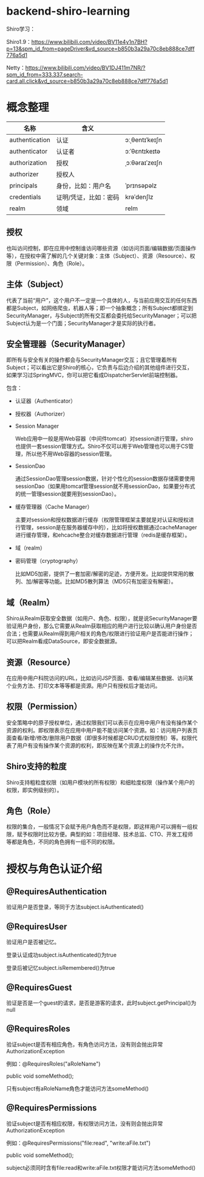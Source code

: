 # backend-shiro-learning

Shiro学习：

Shiro1.9：https://www.bilibili.com/video/BV11e4y1n7BH?p=13&spm_id_from=pageDriver&vd_source=b850b3a29a70c8eb888ce7dff776a5d1

Netty：https://www.bilibili.com/video/BV1DJ411m7NR/?spm_id_from=333.337.search-card.all.click&vd_source=b850b3a29a70c8eb888ce7dff776a5d1



# 概念整理

| 名称           | 含义                  |                |
| -------------- | --------------------- | -------------- |
| authentication | 认证                  | ɔːˌθentɪˈkeɪʃn |
| authenticator  | 认证者                | ɔːˈθɛntɪkeɪtə  |
| authorization  | 授权                  | ˌɔːθəraɪˈzeɪʃn |
| authorizer     | 授权人                |                |
| principals     | 身份，比如：用户名    | ˈprɪnsəpəlz    |
| credentials    | 证明/凭证，比如：密码 | krəˈdenʃlz     |
| realm          | 领域                  | relm           |

## 授权

也叫访问控制，即在应用中控制谁访问哪些资源（如访问页面/编辑数据/页面操作等），在授权中需了解的几个关键对象：主体（Subject）、资源（Resource）、权限（Permission）、角色（Role）。

## 主体（Subject）

​		代表了当前“用户”，这个用户不一定是一个具体的人，与当前应用交互的任何东西都是Subject，如网络爬虫，机器人等；即一个抽象概念；所有Subject都绑定到SecurityManager，与Subject的所有交互都会委托给SecurityManager；可以把Subject认为是一个门面；SecurityManager才是实际的执行者。

## 安全管理器（SecurityManager）

即所有与安全有关的操作都会与SecurityManager交互；且它管理着所有Subject；可以看出它是Shiro的核心，它负责与后边介绍的其他组件进行交互，如果学习过SpringMVC，你可以把它看成DispatcherServlet前端控制器。

包含：

- 认证器（Authenticator）

- 授权器（Authorizer）

- Session Manager

  Web应用中一般是用Web容器（中间件tomcat）对session进行管理，shiro也提供一套session管理方式。Shiro不仅可以用于Web管理也可以用于CS管理，所以他不用Web容器的session管理。

- SessionDao

  通过SessionDao管理session数据，针对个性化的session数据存储需要使用sessionDao（如果用tomcat管理session就不用sessionDao，如果要分布式的统一管理session就要用到sessionDao）。

- 缓存管理器（Cache Manager）

  主要对session和授权数据进行缓存（权限管理框架主要就是对认证和授权进行管理，session是在服务器缓存中的），比如将授权数据通过cacheManager进行缓存管理，和ehcache整合对缓存数据进行管理（redis是缓存框架）。

- 域（realm）

- 密码管理（cryptography）

  比如MD5加密，提供了一套加密/解密的足迹，方便开发。比如提供常用的散列、加/解密等功能。比如MD5散列算法（MD5只有加密没有解密）。

## 域（Realm）

Shiro从Realm获取安全数据（如用户、角色、权限），就是说SecurityManager要验证用户身份，那么它需要从Realm获取相应的用户进行比较以确认用户身份是否合法；也需要从Realm得到用户相关的角色/权限进行验证用户是否能进行操作；可以把Realm看成DataSource，即安全数据源。

## 资源（Resource）

在应用中用户科院访问的URL，比如访问JSP页面、查看/编辑某些数据、访问某个业务方法、打印文本等等都是资源。用户只有授权后才能访问。

## 权限（Permission）

安全策略中的原子授权单位，通过权限我们可以表示在应用中用户有没有操作某个资源的权利。即权限表示在应用中用户能不能访问某个资源。如：访问用户列表页面查看/新增/修改/删除用户数据（即很多时候都是CRUD式权限控制）等。权限代表了用户有没有操作某个资源的权利，即反映在某个资源上的操作允不允许。

## Shiro支持的粒度

Shiro支持粗粒度权限（如用户模块的所有权限）和细粒度权限（操作某个用户的权限，即实例级别的）。

## 角色（Role）

权限的集合，一般情况下会赋予用户角色而不是权限，即这样用户可以拥有一组权限，赋予权限时比较方便。典型的如：项目经理、技术总监、CTO、开发工程师等都是角色，不同的角色拥有一组不同的权限。



# 授权与角色认证介绍

## @RequiresAuthentication

验证用户是否登录，等同于方法subject.isAuthenticated()

## @RequiresUser

验证用户是否被记忆。

登录认证成功subject.isAuthenticated()为true

登录后被记忆subject.isRemembered()为true

## @RequiresGuest

验证是否是一个guest的请求，是否是游客的请求，此时subject.getPrincipal()为null

## @RequiresRoles

验证subject是否有相应角色，有角色访问方法，没有则会抛出异常AuthorizationException

例如：@RequiresRoles("aRoleName")

public void someMethod();

只有subject有aRoleName角色才能访问方法someMethod()

## @RequiresPermissions

验证subject是否有相应权限，有权限访问方法，没有则会抛出异常AuthorizationException

例如：@RequiresPermissions("file:read", "write:aFile.txt")

public void someMethod();

subject必须同时含有file:read和write:aFile.txt权限才能访问方法someMethod()



